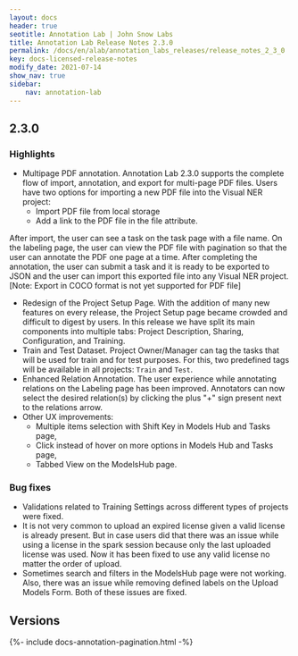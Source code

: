 ```yaml
---
layout: docs
header: true
seotitle: Annotation Lab | John Snow Labs
title: Annotation Lab Release Notes 2.3.0
permalink: /docs/en/alab/annotation_labs_releases/release_notes_2_3_0
key: docs-licensed-release-notes
modify_date: 2021-07-14
show_nav: true
sidebar:
    nav: annotation-lab
---
```


<div class="h3-box" markdown="1">

## 2.3.0
### Highlights

- Multipage PDF annotation. Annotation Lab 2.3.0 supports the complete flow of import, annotation, and export for multi-page PDF files. Users have two options for importing a new PDF file into the Visual NER project:
  - Import PDF file from local storage
  - Add a link to the PDF file in the file attribute. 


After import, the user can see a task on the task page with a file name. On the labeling page, the user can view the PDF file with pagination so that the user can annotate the PDF one page at a time. After completing the annotation, the user can submit a task and it is ready to be exported to JSON and the user can import this exported file into any Visual NER project. [Note: Export in COCO format is not yet supported for PDF file]
- Redesign of the Project Setup Page. With the addition of many new features on every release, the Project Setup page became crowded and difficult to digest by users. In this release we have split its main components into multiple tabs: Project Description, Sharing, Configuration, and Training.
- Train and Test Dataset. Project Owner/Manager can tag the tasks that will be used for train and for test purposes. For this, two predefined tags will be available in all projects: `Train` and `Test`.
- Enhanced Relation Annotation. The user experience while annotating relations on the Labeling page has been improved. Annotators can now select the  desired relation(s) by clicking the plus "+" sign present next to the relations arrow.
- Other UX improvements: 
  - Multiple items selection with Shift Key in Models Hub and Tasks page,
  - Click instead of hover on more options in Models Hub and Tasks page,
  - Tabbed View on the ModelsHub page.

### Bug fixes
- Validations related to Training Settings across different types of projects were fixed.
- It is not very common to upload an expired license given a valid license is already present. But in case users did that there was an issue while using a license in the spark session because only the last uploaded license was used. Now it has been fixed to use any valid license no matter the order of upload.
- Sometimes search and filters in the ModelsHub page were not working. Also, there was an issue while removing defined labels on the Upload Models Form. Both of these issues are fixed.

</div><div class="prev_ver h3-box" markdown="1">

## Versions

</div>

{%- include docs-annotation-pagination.html -%}
